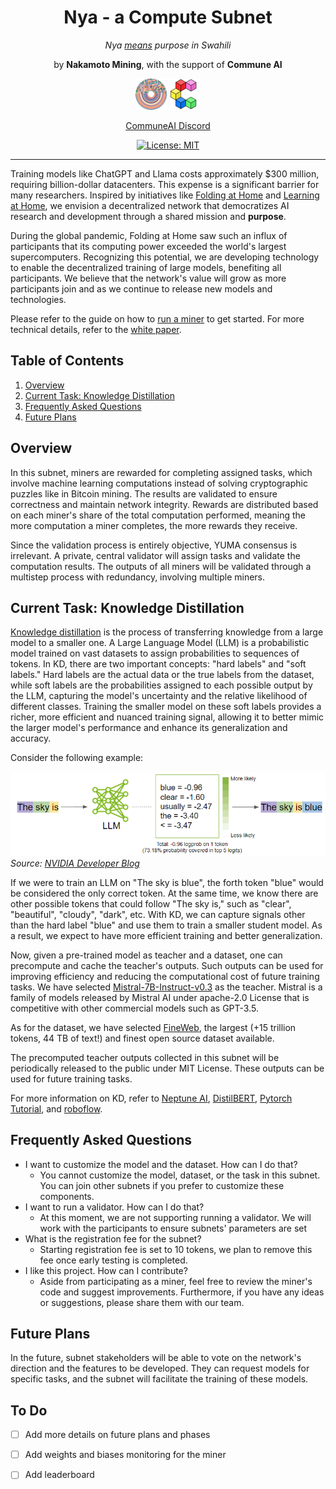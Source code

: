 <div align="center">

# **Nya - a Compute Subnet** <!-- omit in toc -->

*Nya [means](https://www.thebump.com/b/nya-baby-name) purpose in Swahili*

by **Nakamoto Mining**, with the support of **Commune AI**

[![Nakamoto Mining](./assets/nakamoto_50px.png)](https://nakamotomining.ai/) [![Commune AI](./assets/communeai_50px.png)](https://communeai.org/)

[CommuneAI Discord](https://discord.gg/communeai) 


[![License: MIT](https://img.shields.io/badge/License-MIT-yellow.svg)](https://opensource.org/licenses/MIT) 

---
</div>

Training models like ChatGPT and Llama costs approximately $300 million, requiring billion-dollar datacenters. This expense is a significant barrier for many researchers. Inspired by initiatives like [Folding at Home](https://foldingathome.org/) and [Learning at Home](https://github.com/learning-at-home/hivemind), we envision a decentralized network that democratizes AI research and development through a shared mission and **purpose**. 

During the global pandemic, Folding at Home saw such an influx of participants that its computing power exceeded the world's largest supercomputers. Recognizing this potential, we are developing technology to enable the decentralized training of large models, benefiting all participants. We believe that the network's value will grow as more participants join and as we continue to release new models and technologies. 

Please refer to the guide on how to [run a miner](docs/run_a_miner.md) to get started. For more technical details, refer to the [white paper](docs/white_paper.md).

## Table of Contents

1. [Overview](#Overview)
2. [Current Task: Knowledge Distillation](#task)
3. [Frequently Asked Questions](#faq)
4. [Future Plans](#future)

## Overview

In this subnet, miners are rewarded for completing assigned tasks, which involve machine learning computations instead of solving cryptographic puzzles like in Bitcoin mining. The results are validated to ensure correctness and maintain network integrity. Rewards are distributed based on each miner's share of the total computation performed, meaning the more computation a miner completes, the more rewards they receive.


Since the validation process is entirely objective, YUMA consensus is irrelevant. A private, central validator will assign tasks and validate the computation results. The outputs of all miners will be validated through a multistep process with redundancy, involving multiple miners.

## Current Task: Knowledge Distillation <a name="task" />

[Knowledge distillation][kd] 
is the process of transferring knowledge from a large model to a smaller one. A Large Language Model (LLM) is a probabilistic model trained on vast datasets to assign probabilities to sequences of tokens. In KD, there are two important concepts: "hard labels" and "soft labels." Hard labels are the actual data or the true labels from the dataset, while soft labels are the probabilities assigned to each possible output by the LLM, capturing the model's uncertainty and the relative likelihood of different classes. Training the smaller model on these soft labels provides a richer, more efficient and nuanced training signal, allowing it to better mimic the larger model's performance and enhance its generalization and accuracy.

Consider the following example:

![LLM](./assets/llm_output.png)
*Source: [NVIDIA Developer Blog](https://developer.nvidia.com/blog/how-to-get-better-outputs-from-your-large-language-model/)*

If we were to train an LLM on "The sky is blue", the forth token "blue" would be considered the only correct token. At the same time, we know there are other possible tokens that could follow "The sky is," such as "clear", "beautiful", "cloudy", "dark", etc. With KD, we can capture signals other than the hard label "blue" and use them to train a smaller student model. As a result, we expect to have more efficient training and better generalization.

Now, given a pre-trained model as teacher and a dataset, one can precompute and cache the teacher's outputs. Such outputs can be used for improving efficiency and reducing the computational cost of future training tasks. We have selected [Mistral-7B-Instruct-v0.3](https://huggingface.co/mistralai/Mistral-7B-Instruct-v0.3) as the teacher. Mistral is a family of models released by Mistral AI under apache-2.0 License that is competitive with other commercial models such as GPT-3.5. 

As for the dataset, we have selected [FineWeb](fineweb-blog), the largest (+15 trillion tokens, 44 TB of text!) and finest open source dataset available.  

The precomputed teacher outputs collected in this subnet will be periodically released to the public under MIT License. These outputs can be used for future training tasks.

For more information on KD, refer to [Neptune AI](https://neptune.ai/blog/knowledge-distillation), [DistilBERT](https://arxiv.org/abs/1910.01108), [Pytorch Tutorial](https://pytorch.org/tutorials/beginner/knowledge_distillation_tutorial.html), and [roboflow](https://blog.roboflow.com/what-is-knowledge-distillation/).


## Frequently Asked Questions <a name="faq" />

- I want to customize the model and the dataset. How can I do that?
  + You cannot customize the model, dataset, or the task in this subnet. You can join other subnets if you prefer to customize these components. 
- I want to run a validator. How can I do that?
  + At this moment, we are not supporting running a validator. We will work with the participants to ensure subnets' parameters are set 
- What is the registration fee for the subnet?
  + Starting registration fee is set to 10 tokens, we plan to remove this fee once early testing is completed.
- I like this project. How can I contribute?
  + Aside from participating as a miner, feel free to review the miner's code and suggest improvements. Furthermore, if you have any ideas or suggestions, please share them with our team.

## Future Plans <a name="future" />

In the future, subnet stakeholders will be able to vote on the network's direction and the features to be developed. They can request models for specific tasks, and the subnet will facilitate the training of these models.

## To Do

- [ ] Add more details on future plans and phases
- [ ] Add weights and biases monitoring for the miner
- [ ] Add leaderboard


[swarm]: https://proceedings.mlr.press/v202/ryabinin23a/ryabinin23a.pdf
[zero]: https://arxiv.org/abs/1910.02054
[kd]: https://arxiv.org/abs/1503.02531
[fineweb-blog]: https://huggingface.co/spaces/HuggingFaceFW/blogpost-fineweb-v1


